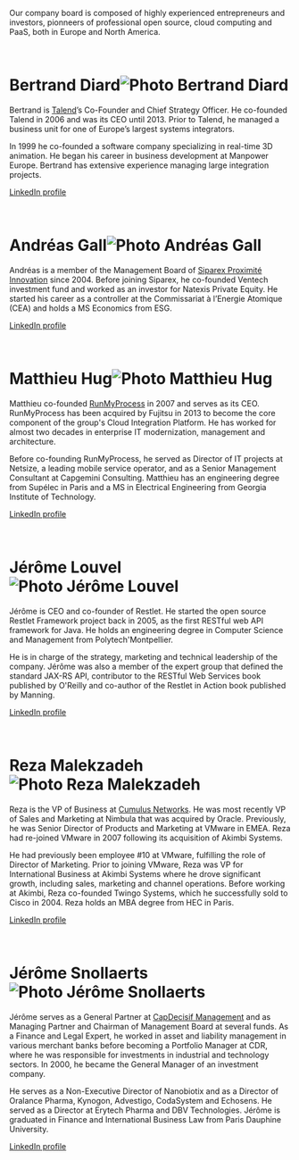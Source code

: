 Our company board is composed of highly experienced entrepreneurs and
investors, pionneers of professional open source, cloud computing and
PaaS, both in Europe and North America.


<div class="about-member">
<br>

# Bertrand Diard![Photo Bertrand Diard](/images/photos/bertrand-diard-100)

Bertrand is [Talend](http://www.talend.com/)’s Co-Founder and Chief
Strategy Officer. He co-founded Talend in 2006 and was its CEO until
2013. Prior to Talend, he managed a business unit for one of Europe’s
largest systems integrators.

In 1999 he co-founded a software company specializing in real-time 3D
animation. He began his career in business development at Manpower
Europe. Bertrand has extensive experience managing large integration
projects.

[LinkedIn profile](http://www.linkedin.com/pub/bertrand-diard/1/376/967)

</div>



<div class="about-member">
<br>

# Andréas Gall![Photo Andréas Gall](/images/photos/andreas-gall-100)

Andréas is a member of the Management Board of [Siparex Proximité
Innovation](http://www.siparex.com/?lang=en) since 2004. Before joining
Siparex, he co-founded Ventech investment fund and worked as an investor
for Natexis Private Equity. He started his career as a controller at the
Commissariat à l’Energie Atomique (CEA) and holds a MS Economics from
ESG.

[LinkedIn profile](http://www.linkedin.com/pub/andreas-gall/3/703/37b)

</div>



<div class="about-member">
<br>

# Matthieu Hug![Photo Matthieu Hug](/images/photos/matthieu-hug-100)

Matthieu co-founded [RunMyProcess](https://www.runmyprocess.com/) in
2007 and serves as its CEO. RunMyProcess has been acquired by Fujitsu in
2013 to become the core component of the group's Cloud Integration
Platform. He has worked for almost two decades in enterprise IT
modernization, management and architecture.

Before co-founding RunMyProcess, he served as Director of IT projects at
Netsize, a leading mobile service operator, and as a Senior Management
Consultant at Capgemini Consulting. Matthieu has an engineering degree
from Supélec in Paris and a MS in Electrical Engineering from Georgia
Institute of Technology.

[LinkedIn profile](http://www.linkedin.com/in/matthieuhug)

</div>



<div class="about-member">
<br>

# Jérôme Louvel![Photo Jérôme Louvel](/images/photos/jerome-louvel-100)

Jérôme is CEO and co-founder of Restlet. He started the open source
Restlet Framework project back in 2005, as the first RESTful web API
framework for Java. He holds an engineering degree in Computer Science
and Management from Polytech'Montpellier.

He is in charge of the strategy, marketing and technical leadership of
the company. Jérôme was also a member of the expert group that defined
the standard JAX-RS API, contributor to the RESTful Web Services book
published by O'Reilly and co-author of the Restlet in Action book
published by Manning.

[LinkedIn profile](http://www.linkedin.com/in/jlouvel)

</div>



<div class="about-member">
<br>

# Reza Malekzadeh![Photo Reza Malekzadeh](/images/photos/reza-malekzadeh-100)

Reza is the VP of Business at [Cumulus
Networks](http://cumulusnetworks.com/). He was most recently VP of Sales
and Marketing at Nimbula that was acquired by Oracle. Previously, he was
Senior Director of Products and Marketing at VMware in EMEA. Reza had
re-joined VMware in 2007 following its acquisition of Akimbi Systems.

He had previously been employee \#10 at VMware, fulfilling the role of
Director of Marketing. Prior to joining VMware, Reza was VP for
International Business at Akimbi Systems where he drove significant
growth, including sales, marketing and channel operations. Before
working at Akimbi, Reza co-founded Twingo Systems, which he successfully
sold to Cisco in 2004. Reza holds an MBA degree from HEC in Paris.

[LinkedIn profile](http://www.linkedin.com/in/rezamalekzadeh)

</div>



<div class="about-member">
<br>

# Jérôme Snollaerts![Photo Jérôme Snollaerts](/images/photos/jerome-snollaerts-100)

Jérôme serves as a General Partner at [CapDecisif
Management](http://www.capdecisif.com/) and as Managing Partner and
Chairman of Management Board at several funds. As a Finance and Legal
Expert, he worked in asset and liability management in various merchant
banks before becoming a Portfolio Manager at CDR, where he was
responsible for investments in industrial and technology sectors. In
2000, he became the General Manager of an investment company.

He serves as a Non-Executive Director of Nanobiotix and as a Director of
Oralance Pharma, Kynogon, Advestigo, CodaSystem and Echosens. He served
as a Director at Erytech Pharma and DBV Technologies. Jérôme is
graduated in Finance and International Business Law from Paris Dauphine
University.

[LinkedIn profile](http://www.linkedin.com/in/jeromesnollaerts)

</div>
